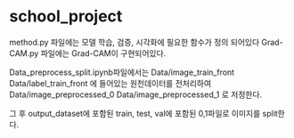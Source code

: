 # school_project
method.py 파일에는 모델 학습, 검증, 시각화에 필요한 함수가 정의 되어있다
Grad-CAM.py 파일에는 Grad-CAM이 구현되어있다.


Data_preprocess_split.ipynb파일에서는 
Data/image_train_front
Data/label_train_front
에 들어있는 원천데이터를 전처리하여
Data/image_preprocessed_0
Data/image_preprocessed_1 
로 저정한다.

그 후 
output_dataset에 포함된 train, test, val에 포함된 0,1파일로 이미지를 split한다. 
